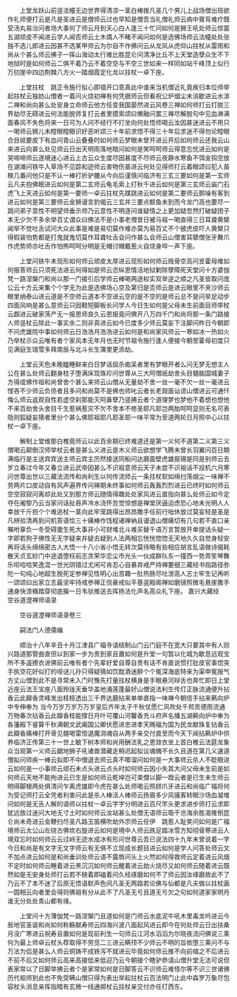 <!-- { "loadSidebar": true } -->
　　上堂龙跃山前竖法幢无边世界得清凉一茎白棒拨凡圣几个男儿上战场僧出班欲作礼师便打云是凡是圣进云是僧师云过也早知是僧吾当礼僧礼师云病中膏肓难疗既受汤丸易治问者场大事何了师云月到天心白人逢三十忙问如何是狮王吼处师云惊震五湖顽皮不闻进云学人闻否师云土木偶人不睹不闻问如何是选佛场师云法幢处处张独不选儿郎进云因甚不选某甲师云为尔自不作佛问云从龙风从虎仰山拄杖从雷雨和尚从个甚么师云拂子一挥山海动太行难比胜昆仑问清净比丘不上天堂造孽众生不下地狱时是如何师云二俱不着乃云不着空空与不空三世如来一样同如站千峰顶上似行万仞崖中四边荆棘八方火一踏烟霞定化龙以拄杖一卓下座。

　　上堂拄杖　跳正令施行拟心即错开口乖真此中谁来当机僧近礼竟疾归本位师举起拄杖云独妨山僧者一着问火烧初禅有何凭据师云但看祝公炉烟尘未消歇进云水渰二禅和尚向甚么处安身立命师云他方任变我国晏然进云风卷三禅如何师打云打脱三界劫尽无碍进云何法能脱师复打云者里摸索颂曰懒融问罢三禅尽解脱句中见血淋满面春风不失色将来一日可为人问不经行不打坐向何处悟师喝云汝因甚迷进云不用只一喝师云狮儿未瞠眼瞠眼识好恶听颂三十年前求悟不得三十年后求迷不得勿论瞠眼合目祗要皮下有血问青山云叠叠时如何师云梦眼未曾开进云开后如何师云还我云山来进云向甚么处见师云日出天明雨落地暗问如何是笑呵呵师云得意忘忧进云如何是哭啼啼师云逐境迷心进云上古云众生度尽因甚度不尽师云夜静水寒鱼不饵金钩空放在湖滩问铁牛入草场不见踪和迹师云害物伤苗进云何处见得师打云着眼颂曰犯人苗稼几番问他只是不认一棒打折驴腰从今向后谨慎问临济有三玄三要如何是第一玄师云凡夫抱佛眠进云如何是第二玄师云龟毛索上打秋千进云如何是第三玄师云庙门石虎飞上天进云如何是第一要师一卓云拄杖先蹼跳进云如何是第二要师云鹊噪有客到进云如何是第三要师云金狮谩言豹偈云三玄并三要点额鱼未到而今龙门高也要尽一跳问弟子意性不明望师垂示师乃云意性不明逐问谁疑情之上更加疑忽然打破疑团子本无少欠不多余举百丈谓众曰佛法不是小事老僧昔日被马祖一喝直得三日耳聋黄檗闻举不觉吐舌试问大众此事是难是易切莫作难亦莫为易百丈不个披虎皮吓人黄檗只得假装怕势都是打鬼就鬼切莫作耳聋吐舌会问作甚么会师云山僧害耳聩僧张牙舞爪作虎势师亦吐舌作怕怖呵呵分明是无帽讨帽戴惹火自烧身啐一声下座。

　　上堂问铁牛未现形如何师云顽皮太厚进云现形如何师云贱骨空高问昱霍母难如何报答师云只须死法进云何得如是师云恣纵恩情活地狱剿除孽障死天堂问十方婆伽梵一路涅槃门和尚以那一门接引后学师云棒喝两途权实双举逆之顺之凡圣皆取问庞公云十方云来集个个学无为此是选佛场心空及第归是否师云是进云眼里不夹沙师云眼里纳泰山进云道是不空师云道本不空进云空的是不空的是师云总不是问举足动步四面风响是甚么意师云只因鞋短脚板长问学人今日生如何是父母未生前面目师举杖云觑进云破家荡产无一报恩师良久云恩报竟问佛开八万四千门和尚将那一条门路接人师竖杖云除此一事实余二则非真进云如今已度多少师云莫妄下注脚问昨日今朝即不问虎雄院中事如何师云日浩浩月浩浩进云如何是和尚家风师云一寒如冰一热如火乃举杖示众云唯有者个家风本无年月也无时节祖令施行逢人便接今朝昱霍母初度只见满庭生瑞雪多拜南辰与北斗长生簿里更添劫。

　　上堂云天色未晚瞌睡鲜来白日梦话屈杀痴呆者里有梦眼开者么问无梦无想主人公在甚么处师云翻身枕子堕满床现珠珍问世尊从三大阿僧祇劫舍头目髓脑国城妻子方得成佛作祖和尚曾舍个甚么来师云山僧从无量劫不舍一丝一毫不欠一丝一毫进云悭吝不少师云负债者且多问和尚莫不是佛也师叱云者长老觌面讪谤山僧进云可通忏悔么师云返观自性若虚空刹那能灭阿鼻孽乃竖拂云者个道理梦也梦他不着想也想他不来百劫舍头舍目千生惹祸惹灾不欠不舍本不修圣耶凡耶岂两胎呵呵显则无名可表隐则狐疑妄猜者里分个甚么佛耶祖耶凡耶圣耶一味平常为至道两轮日月照中心以拄杖一卓下座。

　　解制上堂维那白椎竟师云以此百余期已终难道还是第一义何不道第二义第三义僧喝云颠倒汉师举杖云者是甚么义进云是木义师云欲想学飞腾未曾长羽翼问百日期满临行是主送宾宾送主师云宾主历然接送同船问达磨面壁虎雄振锡是同是别师云去岁立春过今年又春立进云武帝因甚么不识祖意师云天子未尝不识祖话不投机六月寒问世尊出世以三藏法流传和尚利生以何传流师云一条拄杖软如绵扫荡烟尘一味禅不劳两片口皮动自有风声遍界传问禅期未终事如何师云轰轰烈烈进云已终时如何师云空空寂寂问离却此处又到那方师云随情得趣处处家风进云直指向甚么处师云如今定夺在阇黎乃云当家问话扯吞声冷水浇怀忽觉惊想是禅堂厌逼迫虑恐心地未光明人人幸放千斤担个个难逃杖一茎向此牢笼跳得出昂昂撒手任前行咄休放过莫妄轻是圣是凡辨验清再到问机答语恰三十痛棒作饯程诸禅衲且谩退山僧痛切有几句若不直口亲嘱咐辜负一冬受碍疐生死大事非小可财堆北斗难买替千语万言暂放开单提话头疑一字即若狗子佛性无无字疑来并疑去疑到人法两相忘恍恍惚惚无天地久久自觉身轻安再将话头绵绵密古人大悟一十八小省小悟无转次莫待略有些相应胡言乱语做诗偈耗散天贞玄妙门中途退堕枉前志贪荣华恋尘市光头一伙成群队东一撞西一势弄笙琴舞乐呗哈哈笑逸混一世光阴错过尤闲可肯忍心自暴弃戒严持禅要细三藏经书指路径弥陀一句纯心地超生脱死定参禅见性明心出苦趣一肚热肠尽吐泄高人志士牢生记再听一颂颂曰出家立志最坚牢持戒参禅正信豪戒似平基竖殿阁禅如磨镜照微毛悬崖撒手通身快漆桶踏穿彻底臊一日韦驮推送去挥扬法化声名高众礼下座。
嘉兴大藏经　空谷道澄禅师语录


　　空谷道澄禅师语录卷三

　　嗣法门人德儒编

　　顺治十八年辛丑十月江津县广福寺请结制山门云门庭不在宽大只要其中有人则兴路道那管曲直但以到家一步为贵到家且置如何是升堂一句暂以化城为歇息远观宝所不多遥撩衣进佛前云唯有者个先辈好爱自尊自贵有话不肯直说惯打肚皮官事惚突手执空花好似打的哑谜儿孙只得疑猜如饮酖酒迷醉个个冤深海底特来为渠申冤报气方丈山僧到此不是寻常未入门时豫先打量拄杖横身是手眼悬河辩舌也奔忙即日上堂近座云法王宝座八面玲珑天垂华盖地涌莲蓬最好山僧说法利生传灯正脉流通便升拈香云此瓣香灵峰发出枝枝透出三千界达磨拈来单单直指一味禅今朝信手拈来爇向炉中专伸奉为
当今万岁万岁万万岁皇后齐年太子千秋仗愿仁风吹处千邦贡德雨流通万物春次拈香云此瓣香枝能撑日月叶可覆山河馨香充斗府声名播五湖爇向炉中奉为各藩殿下睿算千秋满朝文武阖国公卿伏愿进忠进孝天赐福为国为民龙献珠复拈香云此瓣香痛棒打开骨见髓喝雷惊退魔消魂自从两手亲交付直至而今天下闻拈爇炉中供养临济正传第三十一世上敏下树本师和尚用酬法乳之恩敛衣坐上首白椎云法筵龙象众当观第一义师云踞地狮子吼诸兽潜藏走稍迟起拟议魂魄不长久且道在第几义速道僧拟问师疾一棒云拟即不中僧退去师云真不唧溜问如何是一大事师云杀人不眨眼进云如何是一小事师云顽石未点头进云点头时如何师云因小失其大问父母未生前是如何师云天地不能拘进云已生是如何师云乾坤岂可束僧以脚一蹬云者是已生未生师云明得脚根两处俱清问乍离虎雄即今虎在甚么处师喝云照顾爪牙进云和尚临广福将何为受记师打云全凭者利害问此是杀人棒活人棒师云扬眉多少风骚客转眼沙场血凝堆问如何是无舌人解的语师以拄杖一卓云字字分明进云百尺竿头更求进步师打云求即犹远放过迷问大地无寸土时如何师云汝站甚么处僧无语师云吸干沧海余胜渴推倒昆仑尚未奇进云金鞭扫尽圣凡路玉笛横吹劫外宗师云任伊　跳惹人耻笑问如何是广福境师云太公山左绕古佛坎右旋进云如何是境中人师云跣足踏冰雪方知彻骨寒进云人境双忘时如何师云云过岭无迹水成冰有形问世尊云吾已说法四十九年未曾说着一字今日和尚是有文字无文字师云有无俱不立现成长题目进云如何是学人问答处师云文不加点进云如何是和尚垂训处师云语不露唇问头上火然如何得救师云定着进云风烟不定时如何师云睡着进云黑沉沉如何师云醒着进云劫火烧尽又如何师云随着进云既然如是无安身处师打云若不磅着即磕着问久经琢磨如何不了师云因汝琢磨故此不了乃云不了本不迷了后原无悟语默声色间凡圣无两路若论佛与仙都是凡夫做以拄杖画一圆相云向者里会得则佛祖有分从此不了凡圣无亏且道无亏欠之句如何道家家明月谁无分处处青山都有缘。

　　上堂问十方薄伽梵一路涅槃门且道如何是门师云水底泥牛吼木里毒龙吟进云今辰地官圣诞和尚如何称觞献寿师云四海兴波八面起风进云即今在何处师云日出扶桑月没广寒进云祝寿且置如何是现前利生一句师云江河水滔滔为尔晓夜流问佛说三乘何为最上师卓云杖头荐取得不劳觅二三进云瞒顸不少师云不明的旨依堕三乘问不与万法为侣是甚么人师云铜铸不成铁泻不就进云毕竟如何师云推不向前缩之不后进云不前不后又如何师云高来高接低来低迎乃云今朝接个瞎驴恭请山僧升堂无法可说但表家常以了日脚举拂云者个是家常如何是日脚答云不识师云难怪尔等不识三世诸佛历代祖师到此也不免受瞒山僧只得为表出举起拄杖云百法明门止此中森罗万象尽包容杖头消息亲挥指暗有玄微一线通掷杖云拄杖亲交付亦任打西东。

